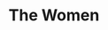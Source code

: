 ---
title: The Women
year: 1989
opening_date: 1989-05-19
closing_date: 1989-06-03
layout: productions
image:
image_caption:
image_credit:
playbill: 
category: 
details:
  Theatre: Theatre Jacksonville
  Venue: Little Theatre
cast:
  Jane: Robin Mori
  Nancy: Sue Hurley
  Peggy: Carol Ann Gribbin
  Sylvia: Marcia Morgan Senen
  Edith: Lori Schultz
  Mary: Robbi Neal
  First Hairdresser: Ann C. Quartz
  Head Hairdresser: Kaye Jennings
  Princess Tamara: Debbie Templeton
  Crystal Allen: Cyndi Marie
  Exercise Instructress: Ann C. Quartz
  Maggie: Shirley Nye
  Miss Trimmerback: Kaye Jennings
  Miss Watts: Ann Wittenstein
  A Nurse: Ann C. Quartz
  Lucy: Sarah Boone
  Countess de Lage: Nan Resnick
  Helene: Debbie Templeton
  First Society Woman: Ann Wittenstein
  2nd Society Woman: Debbie Templeton
  Sadie: Ann C. Quartz
  Cigarette Girl: Shirley Nye
  Girl in Distress: Sarah Boone
crew:
  Artistic Director: Robert Arleigh White
  Scenic Designer: Hal D. Henderson
  Lighting Designer: Kelly Hart
  Technical Director: Hal D. Henderson
  Lighting Director: Kelly Hart
  Costume Coordinator: Widget Wilson
  Sound Design: Robert Arleigh White
  Stage Manager: Karl Rogers
  Lighting & Sound Operator: Gloria Pepe
  Set Construction:
    - Joe Bove
    - Garry Bragg
    - Juan Carcaba
    - Susan Carcaba
    - Scott Hanna
    - Shyla Henderson
    - Ray Holcomb
    - Craig Kassan
    - Beth Wolford
    - Charlotte Lawson
    - Gloria Pepe
    - Don Peterson
    - Hal Peterson
    - Derick Peterson
    - Ken Wooten
  Properties:
    - Laurie Davidson
    - Shyla Henderson
  Key Grip: Don Peterson
  Stage Crew:
    - Scott Hanna
    - Ken Wooten
    - Craig Kassan
    - David Stillson
  Poster Design: Tom Schiffanella
orchestra:
external_links:
---